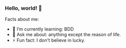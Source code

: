 ### Hello, world! 👋
Facts about me:
- 🌱 I’m currently learning: BDD
- 💬 Ask me about: anything except the reason of life.
- ⚡ Fun fact: I don't believe in lucky.

<!--
**mmferreira2000/mmferreira2000** is a ✨ _special_ ✨ repository because its `README.md` (this file) appears on your GitHub profile.
